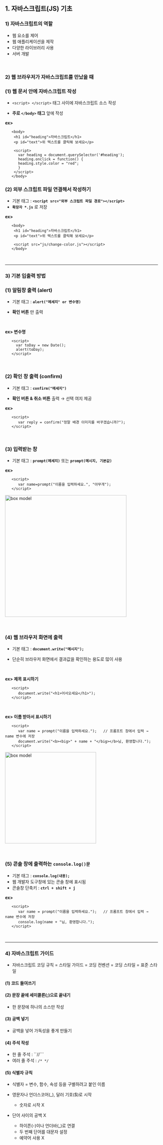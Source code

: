 ## 1. 자바스크립트(JS) 기초      
### 1) 자바스크립트의 역할   
* 웹 요소를 제어   
* 웹 애플리케이션을 제작   
* 다양한 라이브러리 사용   
* 서버 개발   
<br>

### 2) 웹 브라우저가 자바스크립트를 만났을 때   
### (1) 웹 문서 안에 자바스크립트 작성   
* ```<script> </script>``` 태그 사이에 자바스크립트 소스 작성   

* __주로 ```</body>``` 태그__ 앞에 작성


__ex>__   
```
   <body>
	<h1 id="heading">자바스크립트</h1>
	<p id="text">위 텍스트를 클릭해 보세요</p>

	<script>
	  var heading = document.querySelector('#heading');
	  heading.onclick = function() {
	  heading.style.color = "red";
	  }
	</script>
   </body>
```

### (2) 외부 스크립트 파일 연결해서 작성하기   
* 기본 태그 : __```<script src="외부 스크립트 파일 경로"></script>```__   
* __```확장자 *.js```__ 로 저장   

__ex>__   
```
   <body>
	<h1 id="heading">자바스크립트</h1>
	<p id="text">위 텍스트를 클릭해 보세요</p>
	
	<script src="js/change-color.js"></script>
   </body>
```
<br>
<hr>

### 3) 기본 입출력 방법   
### (1) 알림창 출력 (alert)   
* 기본 태그 : __```alert("메세지" or 변수명)```__   

* __확인 버튼__ 만 출력   
<br>

__ex> 변수명__   
```
   <script>
     var toDay = new Date();
     alert(toDay);
   </script>
```
<br>

### (2) 확인 창 출력 (confirm)   
* 기본 태그 : __```confirm("메세지")```__ 
  
* __확인 버튼 & 취소 버튼__ 출력 → 선택 여지 제공   

__ex>__   
```
   <script>
	  var reply = confirm("정말 배경 이미지를 바꾸겠습니까?");
   </script>
```
<br>

### (3) 입력받는 창   
* 기본 태그 : __```prompt(메세지)```__ 또는 __```prompt(메시지, 기본값)```__   

__ex>__   
```
   <script>
	  var name=prompt("이름을 입력하세요.", "아무개");
   </script>
```
<a href="#"><img src=https://user-images.githubusercontent.com/108077414/183266933-eb44ffe8-8d16-45b9-a308-55f53ed1d7b8.jpg width="400px" alt="box model"></a>   

<br>

### (4) 웹 브라우저 화면에 출력   
* 기본 태그 : __```document.write("메시지");```__   

* 단순히 브라우저 화면에서 결과값을 확인하는 용도로 많이 사용   
<br>

__ex> 제목 표시하기__   
```
   <script>
	  document.write("<h1>어서오세요</h1>");
   </script>
```
<br>

__ex> 이름 받아서 표시하기__   
```
   <script>
	  var name = prompt("이름을 입력하세요.");   // 프롬프트 창에서 입력 → name 변수에 저장
	  document.write("<b><big>" + name + "</big></b>님, 환영합니다.");
   </script>
```
<a href="#"><img src=https://user-images.githubusercontent.com/108077414/183267240-88c3f5e5-99c3-4427-81ea-f3c41f284580.jpg width="300px" alt="box model"></a>   

<br>

### (5) 콘솔 창에 출력하는 __```console.log()문```__   
* 기본 태그 : __```console.log(내용);```__   
* 웹 개발자 도구창에 있는 콘솔 창에 표시됨   
* 콘솔창 단축키 : __```ctrl + shift + j```__   

__ex>__
```
   <script>
	  var name = prompt("이름을 입력하세요.");   // 프롬프트 창에서 입력 → name 변수에 저장
	  console.log(name + "님, 환영합니다.");
   </script>
```

<br>
<hr>

### 4) 자바스크립트 가이드   
* 자바스크립트 코딩 규칙 = 스타일 가이드 = 코딩 컨벤션 = 코딩 스타일 = 표준 스타일    

#### (1) 코드 들여쓰기   
#### (2) 문장 끝에 세미콜론(;)으로 끝내기   
* 한 문장에 하나의 소스만 작성   
#### (3) 공백 넣기   
* 공백을 넣어 가독성을 좋게 만들기   
#### (4) 주석 작성   
* 한 줄 주석 : ``//```   
* 여러 줄 주석 : ```/* */```   
#### (5) 식별자 규칙   
* 식별자 = 변수, 함수, 속성 등을 구별하려고 붙인 이름   

* 영문자나 언더스코어(_), 달러 기호($)로 시작   
   * 숫자로 시작 X

* 단어 사이의 공백 X
   * 하이픈(-)이나 언더바(_)로 연결   
   * 두 번째 단어를 대문자 설정   
   * 예약어 사용 X
